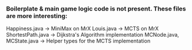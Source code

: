 ### Boilerplate & main game logic code is not present. These files are more interesting:

Happiness.java -> MiniMax on MrX
Louis.java -> MCTS on MrX
ShortestPath.java -> Dijkstra's Algorithm implementation
MCNode.java, MCState.java -> Helper types for the MCTS implementation
